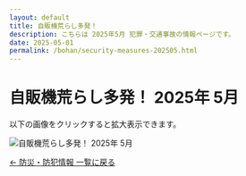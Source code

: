 ```yaml
---
layout: default
title: 自販機荒らし多発！
description: こちらは 2025年5月 犯罪・交通事故の情報ページです。
date: 2025-05-01
permalink: /bohan/security-measures-202505.html
---
```

 <main>
  <h1>自販機荒らし多発！ 2025年 5月</h1>
  <p>以下の画像をクリックすると拡大表示できます。</p>
  <img src="{{ '/kairan/2025-06-01/images/202506_41955_page_016-small.jpg' | relative_url }}" 
       alt="自販機荒らし多発！ 2025年 5月" 
       data-medium-src="{{ '/kairan/2025-06-01/images/202506_41955_page_016-medium.jpg' | relative_url }}"
       data-large-src="{{ '/kairan/2025-06-01/images/202506_41955_page_016-large.jpg' | relative_url }}">
  <p><a href="{{ '/bohan/index.html' | relative_url }}">← 防災・防犯情報 一覧に戻る</a></p>
 </main>
